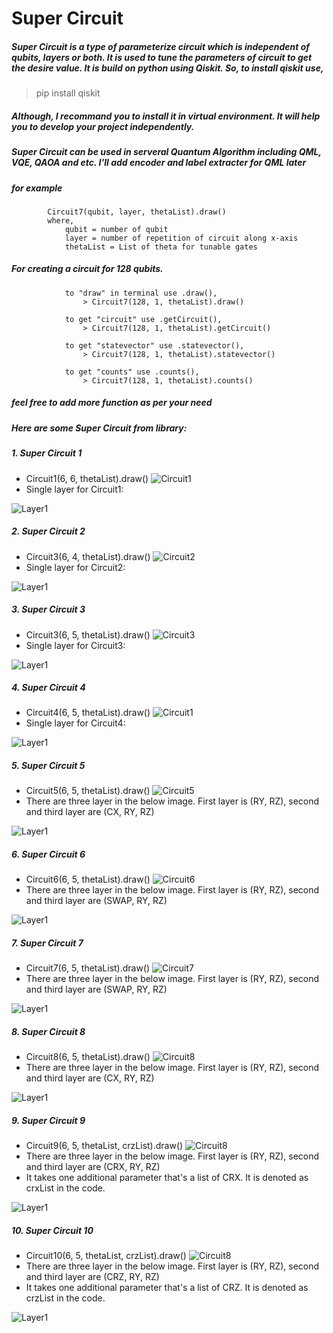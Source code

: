 # Super Circuit

##### Super Circuit is a type of parameterize circuit which is independent of qubits, layers or both. It is used to tune the parameters of circuit to get the desire value. It is build on python using Qiskit. So, to install qiskit use,

> pip install qiskit

##### Although, I recommand you to install it in virtual environment. It will help you to develop your project independently.


##### Super Circuit can be used in serveral Quantum Algorithm including QML, VQE, QAOA and etc. I'll add encoder and label extracter for QML later

##### for example
 
            Circuit7(qubit, layer, thetaList).draw()
            where,
                qubit = number of qubit
                layer = number of repetition of circuit along x-axis
                thetaList = List of theta for tunable gates

##### For creating a circuit for 128 qubits.

                to "draw" in terminal use .draw(),
                    > Circuit7(128, 1, thetaList).draw()
                
                to get "circuit" use .getCircuit(),
                    > Circuit7(128, 1, thetaList).getCircuit()

                to get "statevector" use .statevector(),
                    > Circuit7(128, 1, thetaList).statevector()
                
                to get "counts" use .counts(), 
                    > Circuit7(128, 1, thetaList).counts()

##### feel free to add more function as per your need

##### Here are some Super Circuit from library:

##### 1. Super Circuit 1
+ Circuit1(6, 6, thetaList).draw() ![Circuit1](https://github.com/Priyanshusinhaa/SuperCircuit/blob/master/Images/circuit1.png)
+ Single layer for Circuit1: 

![Layer1](https://github.com/Priyanshusinhaa/SuperCircuit/blob/master/Images/circuit1SingleLayer.png)

##### 2. Super Circuit 2
+ Circuit3(6, 4, thetaList).draw() ![Circuit2](https://github.com/Priyanshusinhaa/SuperCircuit/blob/master/Images/circuit2.png)
+ Single layer for Circuit2: 

![Layer1](https://github.com/Priyanshusinhaa/SuperCircuit/blob/master/Images/circuit2SingleLayer.png)

##### 3. Super Circuit 3
+ Circuit3(6, 5, thetaList).draw() ![Circuit3](https://github.com/Priyanshusinhaa/SuperCircuit/blob/master/Images/circuit3.png)
+ Single layer for Circuit3: 

![Layer1](https://github.com/Priyanshusinhaa/SuperCircuit/blob/master/Images/circuit3SingleLayer.png)

##### 4. Super Circuit 4
+ Circuit4(6, 5, thetaList).draw() ![Circuit1](https://github.com/Priyanshusinhaa/SuperCircuit/blob/master/Images/circuit4.png)
+ Single layer for Circuit4: 

![Layer1](https://github.com/Priyanshusinhaa/SuperCircuit/blob/master/Images/circuit4SingleLayer.png)


##### 5. Super Circuit 5
+ Circuit5(6, 5, thetaList).draw() ![Circuit5](https://github.com/Priyanshusinhaa/SuperCircuit/blob/master/Images/circuit5.png)
+ There are three layer in the below image. First layer is (RY, RZ), second and third layer are (CX, RY, RZ)

![Layer1](https://github.com/Priyanshusinhaa/SuperCircuit/blob/master/Images/circuit5SingleLayer.png)


##### 6. Super Circuit 6
+ Circuit6(6, 5, thetaList).draw() ![Circuit6](https://github.com/Priyanshusinhaa/SuperCircuit/blob/master/Images/circuit6.png)
+ There are three layer in the below image. First layer is (RY, RZ), second and third layer are (SWAP, RY, RZ)

![Layer1](https://github.com/Priyanshusinhaa/SuperCircuit/blob/master/Images/circuit6SingleLayer.png)


##### 7. Super Circuit 7
+ Circuit7(6, 5, thetaList).draw() ![Circuit7](https://github.com/Priyanshusinhaa/SuperCircuit/blob/master/Images/circuit7.png)
+ There are three layer in the below image. First layer is (RY, RZ), second and third layer are (SWAP, RY, RZ)

![Layer1](https://github.com/Priyanshusinhaa/SuperCircuit/blob/master/Images/circuit7SingleLayer.png)


##### 8. Super Circuit 8
+ Circuit8(6, 5, thetaList).draw() ![Circuit8](https://github.com/Priyanshusinhaa/SuperCircuit/blob/master/Images/circuit8.png)
+ There are three layer in the below image. First layer is (RY, RZ), second and third layer are (CX, RY, RZ)

![Layer1](https://github.com/Priyanshusinhaa/SuperCircuit/blob/master/Images/circuit8SingleLayer.png)


##### 9. Super Circuit 9
+ Circuit9(6, 5, thetaList, crzList).draw() ![Circuit8](https://github.com/Priyanshusinhaa/SuperCircuit/blob/master/Images/circuit9.png)
+ There are three layer in the below image. First layer is (RY, RZ), second and third layer are (CRX, RY, RZ)
+ It takes one additional parameter that's a list of CRX. It is denoted as crxList in the code.

![Layer1](https://github.com/Priyanshusinhaa/SuperCircuit/blob/master/Images/circuit9SingleLayer.png)


##### 10. Super Circuit 10
+ Circuit10(6, 5, thetaList, crzList).draw() ![Circuit8](https://github.com/Priyanshusinhaa/SuperCircuit/blob/master/Images/circuit10.png)
+ There are three layer in the below image. First layer is (RY, RZ), second and third layer are (CRZ, RY, RZ)
+ It takes one additional parameter that's a list of CRZ. It is denoted as crzList in the code.

![Layer1](https://github.com/Priyanshusinhaa/SuperCircuit/blob/master/Images/circuit10SingleLayer.png)



